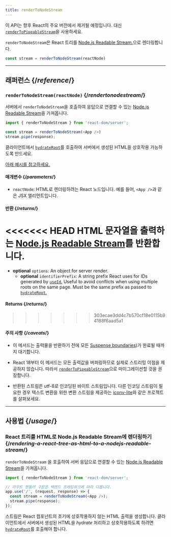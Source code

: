 ```yaml
---
title: renderToNodeStream
---
```


<Deprecated>

이 API는 향후 React의 주요 버전에서 제거될 예정입니다. 대신 [`renderToPipeableStream`](/reference/react-dom/server/renderToPipeableStream)을 사용하세요.

</Deprecated>

<Intro>

`renderToNodeStream`은 React 트리를 [Node.js Readable Stream.](https://nodejs.org/api/stream.html#readable-streams)으로 렌더링합니다.

```js
const stream = renderToNodeStream(reactNode)
```

</Intro>

<InlineToc />

---

## 래퍼런스 {/*reference*/}

### `renderToNodeStream(reactNode)` {/*rendertonodestream*/}

서버에서 `renderToNodeStream`을 호출하여 응답으로 연결할 수 있는 [Node.js Readable Stream](https://nodejs.org/api/stream.html#readable-streams)을 가져옵니다.

```js
import { renderToNodeStream } from 'react-dom/server';

const stream = renderToNodeStream(<App />)
stream.pipe(response);
```

클라이언트에서 [`hydrateRoot`](/reference/react-dom/client/hydrateRoot)를 호출하여 서버에서 생성된 HTML을 상호작용 가능하도록 만드세요.

[아래 예시를 참고하세요.](#usage)

#### 매개변수 {/*parameters*/}

* `reactNode`: HTML로 렌더링하려는 React 노드입니다. 예를 들어, `<App />`과 같은 JSX 엘리먼트입니다.
#### 반환 {/*returns*/}

<<<<<<< HEAD
HTML 문자열을 출력하는 [Node.js Readable Stream](https://nodejs.org/api/stream.html#readable-streams)를 반환합니다.
=======
* **optional** `options`: An object for server render.
  * **optional** `identifierPrefix`: A string prefix React uses for IDs generated by [`useId`.](/reference/react/useId) Useful to avoid conflicts when using multiple roots on the same page. Must be the same prefix as passed to [`hydrateRoot`.](/reference/react-dom/client/hydrateRoot#parameters)

#### Returns {/*returns*/}
>>>>>>> 303ecae3dd4c7b570cf18e0115b94188f6aad5a1

#### 주의 사항 {/*caveats*/}

* 이 메서드는 출력물을 반환하기 전에 모든 [Suspense boundaries](/reference/react/Suspense))가 완료될 때까지 대기합니다.

* React 18부터 이 메서드는 모든 출력값을 버퍼링하므로 실제로 스트리밍 이점을 제공하지 않습니다. 따라서 [`renderToPipeableStream`](/reference/react-dom/server/renderToPipeableStream)으로 마이그레이션할 것을 권장합니다.

* 반환된 스트림은 utf-8로 인코딩된 바이트 스트림입니다. 다른 인코딩 스트림이 필요한 경우 텍스트 변환을 위한 변환 스트림을 제공하는 [iconv-lite](https://www.npmjs.com/package/iconv-lite)와 같은 프로젝트를 살펴보세요.

---

## 사용법 {/*usage*/}

### React 트리를 HTML로 Node.js Readable Stream에 렌더링하기 {/*rendering-a-react-tree-as-html-to-a-nodejs-readable-stream*/}

`renderToNodeStream` 을 호출하여 서버 응답으로 연결할 수 있는 [Node.js Readable Stream](https://nodejs.org/api/stream.html#readable-streams)을 가져옵니다.

```js {5-6}
import { renderToNodeStream } from 'react-dom/server';

// 라우트 핸들러 구문은 백엔드 프레임워크에 따라 다릅니다.
app.use('/', (request, response) => {
  const stream = renderToNodeStream(<App />);
  stream.pipe(response);
});
```

스트림은 React 컴포넌트의 초기에 상호작용하지 않는 HTML 출력을 생성합니다. 클라이언트에서 서버에서 생성된 HTML을 *hydrate* 처리하고 상호작용하도록 하려면 [`hydrateRoot`](/reference/react-dom/client/hydrateRoot)를 호출해야 합니다.

